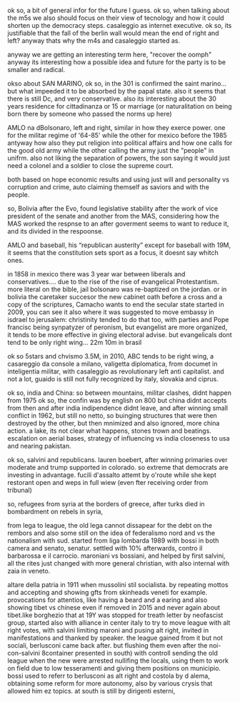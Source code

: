 ok so, a bit of general infor for the future I guess.
ok so, when talking about the m5s we also should focus on their view of tecnology
and how it could shorten up the democracy steps.
casaleggio as internet executive.
ok so, its justifiable that the fall of the berlin wall would mean the
end of right and left? anyway thats why the m4s and casaleggio started as.

anyway we are getting an interesting term here, "recover the oomph"
anyway its interesting how a possible idea and future for the party is to be smaller and radical.

okso about SAN MARINO, ok so, in the 301 is confirmed the saint marino...
but what impeeded it to be absorbed by the papal state.
also it seems that there is still Dc, and very conservative.
also its interesting about the 30 years residence for cittadinanza or 15 or marriage
(or naturalitation on being born there by someone who passed the norms up here)

 AMLO na dBolsonaro, left and right, similar in how they exerce power.
 one for the militar regime of '64-85' while the other for mexico before the 1985
 antyway how also they put religion into political affairs and how one
 calls for the good old army while the other
 calling the army just the "people" in unifrm.
 also not liking the separation of powers, the son saying it would just need
 a colonel and a soldier to close the supreme court.

both based on hope economic results and using just will and personality vs
corruption and crime, auto claiming themself as saviors and with the people.

so, Bolivia after the Evo, found legislative stability after the work of vice president of the senate
and another from the MAS, considering how the MAS worked the respnse to an
after goverment seems to want to reduce it, and its divided in the respoonse.

AMLO and baseball, his “republican austerity” except for baseball with 
19M, it seems that the constitution sets sport as a focus, it doesnt say 
whitch ones.

in 1858 in mexico there was 3 year war between liberals and conservatives....
due to the rise of the rise of evangelical Protestantism.
more literal on the bible, jail bolsonaro was re-baptized on the jordan.
or in bolivia the caretaker succesor the new cabinet oath before a cross
and a copy of the scriptures, Camacho wants to end the secular state started in
2009, you can see it also where it was suggested to move embassy in isdrael to
jerusalem: christinity tended to do that too, with parties and Pope francisc being 
synpatyzer of peronism, but evangelist are more organized, it tends to
be more effective in giving electoral advise.
but evangelicals dont tend to be only right wing... 22m 10m in brasil

ok so 5stars and chvismo 3.5M, in 2010, ABC tends to be right wing, 
a casareggio da console a milano, valigetta diplomatica, from documet 
in inteligentia militar, with casaleggio as revolutionary left anti capitalist.
and not a lot, guaido is still not fully recognized by italy, slovakia and ciprus.

ok so, india and China: so between mountains, militar clashes, didnt happen from 1975
ok so, the confin was by english on 800 but china didnt accepts from then and after india indipendence
didnt leave, and after winning small conflict in 1962, but still no netto, so buinging structures
that were then destroyed by the other, but then mnimized and also ignored, more china action.
a lake, its not clear what happens, stones trown and beatings.
escalation on aerial bases, strategy of influencing vs india closeness to usa and nearing pakistan.

ok so, salvini and republicans.
lauren boebert, after winning primaries over moderate and trump supported in colorado.
so extreme that democrats are investing in advantage.
fucili d'assalto attemt by o'route while she kept restorant open and weps in full wiew
(even fter receiving order from tribunal)

so, refugees from syria at the borders of greece, after turks died in bombardment on rebels
in syria, 

from lega to league, the old lega cannot dissapear for the debt on the rembors
and also some still on the idea of federalismo nord and vs the nationalism with sud.
started from liga lombarda 1989 with bossi in both camera and senato, senatur.
settled with 10% afterwards, contro il barbarossa e il carrocio.
maroniani vs bossiani, and helped by first salvini, all the rites just changed 
with more general christian, with also internal with zaia in veneto.

altare della patria in 1911 when mussolini stil socialista.
by repeating mottos and accepting and showing gfts from skinheads veneti for example.
provocations for attentios, like having a beard and a earing and also showing tibet vs chinese
even if removed in 2015 and never again about tibet.like borghezio that
at 19Y was stopped for treath letter by neofascist group, started also with alliance in
center italy to try to move league with alt right votes, with salvini limiting maroni and
pusing alt right, invited in manifestations and thanked by speaker.
the league gained from it but not sociali, berlusconi came back after.
but flushing them even after the noi-con-salvini 8container presented in south)
with controll sending the old league when the new were arrested nullifing the locals,
using them to work on field due to low tesseramenti and giving them positions on municipio.
bossi used to referr to berlusconi as alt right and costola by d alema, 
obtaining some reform for more autonomy, also by various crysis that allowed him ez topics.
at south is still by dirigenti esterni, 
